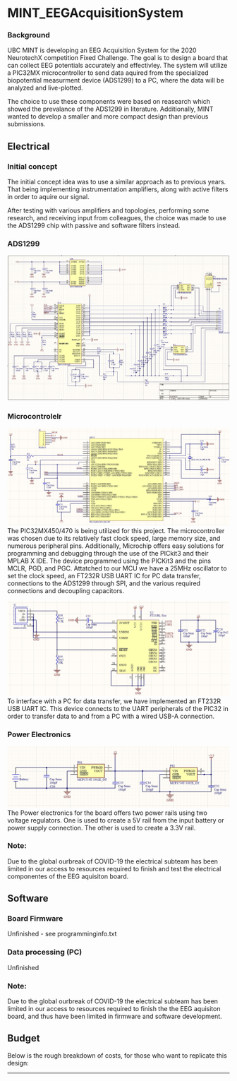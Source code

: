 # MINT_EEGAcquisitionSystem

### Background
UBC MINT is developing an EEG Acquisition System for the 2020 NeurotechX competition Fixed Challenge. The goal is to design a board that can collect EEG potentials accurately and effectivley. The system will utilize a PIC32MX microcontroller to send data aquired from the specialized biopotential measurment device (ADS1299) to a PC, where the data will be analyzed and live-plotted.

The choice to use these components were based on reasearch which showed the prevalance of the ADS1299 in literature. Additionally, MINT wanted to develop a smaller and more compact design than previous submissions.

## Electrical

### Initial concept
The initial concept idea was to use a similar approach as to previous years. That being implementing instrumentation amplifiers, along with active filters in order to aquire our signal. 

After testing with various amplifiers and topologies, performing some research, and receiving input from colleagues, the choice was made to use the ADS1299 chip with passive and software filters instead.

### ADS1299
![](Images/ADS1299.JPG)

### Microcontrolelr
![](Images/MCU.JPG)
The PIC32MX450/470 is being utilized for this project. The microcontroller was chosen due to its relatively fast clock speed, large memory size, and numerous peripheral pins. Additionally, Microchip offers easy solutions for programming and debugging through the use of the PICkit3 and their MPLAB X IDE. The device programmed using the PICKit3 and the pins MCLR, PGD, and PGC. Attatched to our MCU we have a 25MHz oscillator to set the clock speed, an FT232R USB UART IC for PC data transfer, connections to the ADS1299 through SPI, and the various required connections and decoupling capacitors.

![](Images/USB.JPG)
To interface with a PC for data transfer, we have implemented an FT232R USB UART IC. This device connects to the UART peripherals of the PIC32 in order to transfer data to and from a PC with a wired USB-A connection.

### Power Electronics
![](Images/Power%20circuit%20for%20documentation.JPG)
The Power electronics for the board offers two power rails using two voltage regulators. One is used to create a 5V rail from the input battery or power supply connection. The other is used to create a 3.3V rail.

### Note: 
Due to the global ourbreak of COVID-19 the electrical subteam has been limited in our access to resources required to finish and test the electrical componentes of the EEG aquisiton board.

## Software

### Board Firmware
Unfinished - see programminginfo.txt

### Data processing (PC)
Unfinished

### Note:
Due to the global ourbreak of COVID-19 the electrical subteam has been limited in our access to resources required to finish the the EEG aquisiton board, and thus have been limited in firmware and software development.

## Budget
Below is the rough breakdown of costs, for those who want to replicate this design:

---
